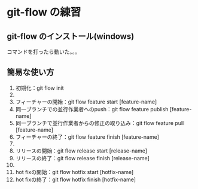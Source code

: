 # git-flow の練習

## git-flow のインストール(windows)
コマンドを打ったら動いた。。。

## 簡易な使い方
1. 初期化：git flow init
2. 
3. フィーチャーの開始：git flow feature start [feature-name]
4. 同一ブランチでの並行作業者へのpush：git flow feature publish [feature-name]
5. 同一ブランチで並行作業者からの修正の取り込み：git flow feature pull [feature-name]
6. フィーチャーの終了：git flow feature finish [feature-name]
7. 
8. リリースの開始：git flow release start [release-name]
9. リリースの終了：git flow release finish [release-name]
10. 
11. hot fixの開始：git flow hotfix start [hotfix-name]
12. hot fixの終了：git flow hotfix finish [hotfix-name]

